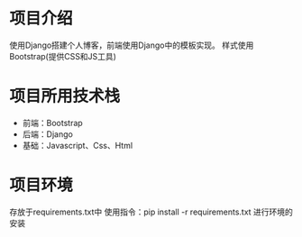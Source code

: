 # 项目介绍
使用Django搭建个人博客，前端使用Django中的模板实现。
样式使用Bootstrap(提供CSS和JS工具)
# 项目所用技术栈
- 前端：Bootstrap
- 后端：Django
- 基础：Javascript、Css、Html
# 项目环境
存放于requirements.txt中
使用指令：pip install -r requirements.txt 进行环境的安装
